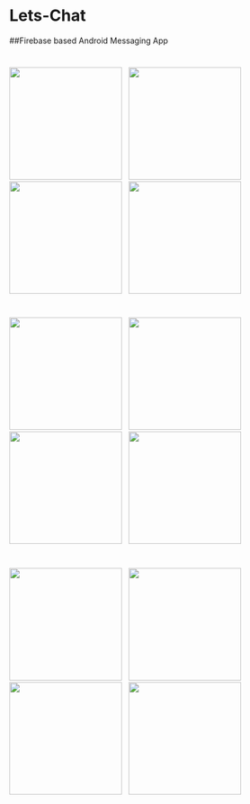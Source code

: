 # Lets-Chat
##Firebase based Android Messaging App
#
<img src="https://github.com/kshitiz1007/Lets-Chat/blob/master/Screenshots/letsChatScreenshots1.png" width="200"> &nbsp; <img src="https://github.com/kshitiz1007/Lets-Chat/blob/master/Screenshots/letsChatScreenshots2.png" width="200"> &nbsp; <img src="https://github.com/kshitiz1007/Lets-Chat/blob/master/Screenshots/letsChatScreenshots3.png" width="200"> &nbsp; <img src="https://github.com/kshitiz1007/Lets-Chat/blob/master/Screenshots/letsChatScreenshots4.png" width="200"> &nbsp; 
#
<img src="https://github.com/kshitiz1007/Lets-Chat/blob/master/Screenshots/letsChatScreenshots5.png" width="200"> &nbsp; <img src="https://github.com/kshitiz1007/Lets-Chat/blob/master/Screenshots/letsChatScreenshots6.png" width="200"> &nbsp; <img src="https://github.com/kshitiz1007/Lets-Chat/blob/master/Screenshots/letsChatScreenshots7.png" width="200"> &nbsp; <img src="https://github.com/kshitiz1007/Lets-Chat/blob/master/Screenshots/letsChatScreenshots8.png" width="200"> &nbsp; 
#
<img src="https://github.com/kshitiz1007/Lets-Chat/blob/master/Screenshots/letsChatScreenshots9.png" width="200"> &nbsp; <img src="https://github.com/kshitiz1007/Lets-Chat/blob/master/Screenshots/letsChatScreenshots10.png" width="200"> &nbsp; <img src="https://github.com/kshitiz1007/Lets-Chat/blob/master/Screenshots/letsChatScreenshots11.png" width="200"> &nbsp; <img src="https://github.com/kshitiz1007/Lets-Chat/blob/master/Screenshots/letsChatScreenshots12.png" width="200">
